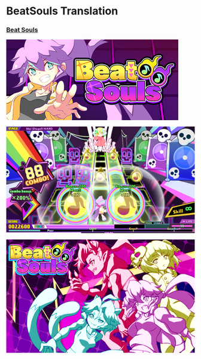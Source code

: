 # BeatSouls Translation



### [Beat Souls](https://store.steampowered.com/app/1596370/Beat_Souls/)



![header](imgs/header.jpg)



[![IMAGE ALT TEXT HERE](imgs/ss_de2100f590ecafd4ba9f3467f1ee2fd4b4881d48.600x338.jpg)](https://cdn.cloudflare.steamstatic.com/steam/apps/256843539/movie480_vp9.webm)

![img_key](imgs/img_key.gif)

